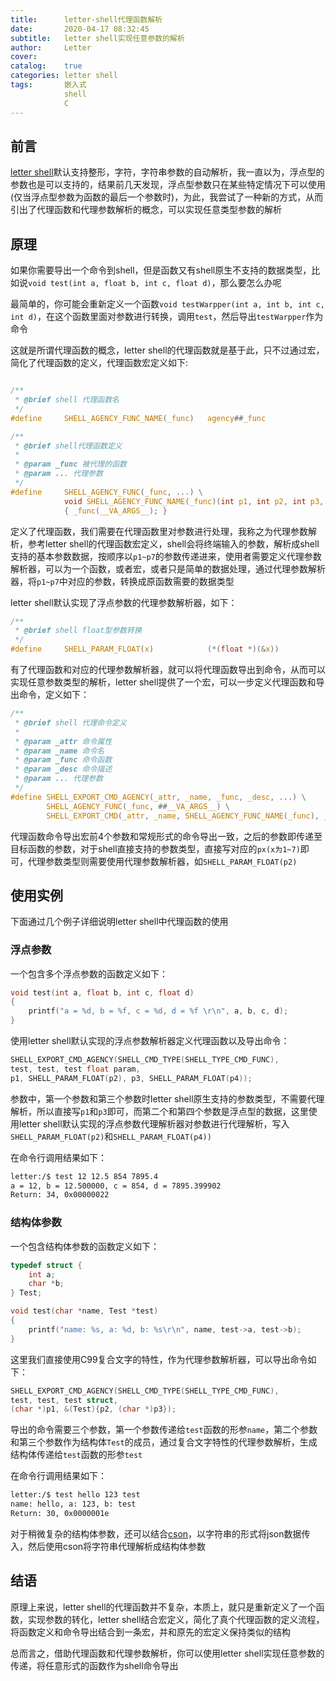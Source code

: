 ```yaml
---
title:      letter-shell代理函数解析
date:       2020-04-17 08:32:45
subtitle:   letter shell实现任意参数的解析
author:     Letter
cover:      
catalog:    true
categories: letter shell
tags:       嵌入式
            shell
            C
---
```


## 前言

[letter shell](https://github.com/NevermindZZT/letter-shell)默认支持整形，字符，字符串参数的自动解析，我一直以为，浮点型的参数也是可以支持的，结果前几天发现，浮点型参数只在某些特定情况下可以使用(仅当浮点型参数为函数的最后一个参数时)，为此，我尝试了一种新的方式，从而引出了代理函数和代理参数解析的概念，可以实现任意类型参数的解析

## 原理

如果你需要导出一个命令到shell，但是函数又有shell原生不支持的数据类型，比如说`void test(int a, float b, int c, float d)`，那么要怎么办呢

最简单的，你可能会重新定义一个函数`void testWarpper(int a, int b, int c, int d)`，在这个函数里面对参数进行转换，调用`test`，然后导出`testWarpper`作为命令

这就是所谓代理函数的概念，letter shell的代理函数就是基于此，只不过通过宏，简化了代理函数的定义，代理函数宏定义如下:

```C

/**
 * @brief shell 代理函数名
 */
#define     SHELL_AGENCY_FUNC_NAME(_func)   agency##_func

/**
 * @brief shell代理函数定义
 *
 * @param _func 被代理的函数
 * @param ... 代理参数
 */
#define     SHELL_AGENCY_FUNC(_func, ...) \
            void SHELL_AGENCY_FUNC_NAME(_func)(int p1, int p2, int p3, int p4, int p5, int p6, int p7) \
            { _func(__VA_ARGS__); }
```

定义了代理函数，我们需要在代理函数里对参数进行处理，我称之为代理参数解析，参考letter shell的代理函数宏定义，shell会将终端输入的参数，解析成shell支持的基本参数数据，按顺序以`p1~p7`的参数传递进来，使用者需要定义代理参数解析器，可以为一个函数，或者宏，或者只是简单的数据处理，通过代理参数解析器，将`p1~p7`中对应的参数，转换成原函数需要的数据类型

letter shell默认实现了浮点参数的代理参数解析器，如下：

```C
/**
 * @brief shell float型参数转换
 */
#define     SHELL_PARAM_FLOAT(x)            (*(float *)(&x))
```

有了代理函数和对应的代理参数解析器，就可以将代理函数导出到命令，从而可以实现任意参数类型的解析，letter shell提供了一个宏，可以一步定义代理函数和导出命令，定义如下：

```C
/**
 * @brief shell 代理命令定义
 *
 * @param _attr 命令属性
 * @param _name 命令名
 * @param _func 命令函数
 * @param _desc 命令描述
 * @param ... 代理参数
 */
#define SHELL_EXPORT_CMD_AGENCY(_attr, _name, _func, _desc, ...) \
        SHELL_AGENCY_FUNC(_func, ##__VA_ARGS__) \
        SHELL_EXPORT_CMD(_attr, _name, SHELL_AGENCY_FUNC_NAME(_func), _desc)
```

代理函数命令导出宏前4个参数和常规形式的命令导出一致，之后的参数即传递至目标函数的参数，对于shell直接支持的参数类型，直接写对应的`px(x为1~7)`即可，代理参数类型则需要使用代理参数解析器，如`SHELL_PARAM_FLOAT(p2)`

## 使用实例

下面通过几个例子详细说明letter shell中代理函数的使用

### 浮点参数

一个包含多个浮点参数的函数定义如下：

```C
void test(int a, float b, int c, float d)
{
    printf("a = %d, b = %f, c = %d, d = %f \r\n", a, b, c, d);
}
```

使用letter shell默认实现的浮点参数解析器定义代理函数以及导出命令：

```C
SHELL_EXPORT_CMD_AGENCY(SHELL_CMD_TYPE(SHELL_TYPE_CMD_FUNC),
test, test, test float param,
p1, SHELL_PARAM_FLOAT(p2), p3, SHELL_PARAM_FLOAT(p4));
```

参数中，第一个参数和第三个参数时letter shell原生支持的参数类型，不需要代理解析，所以直接写`p1`和`p3`即可，而第二个和第四个参数是浮点型的数据，这里使用letter shell默认实现的浮点参数代理解析器对参数进行代理解析，写入`SHELL_PARAM_FLOAT(p2)`和`SHELL_PARAM_FLOAT(p4))`

在命令行调用结果如下：

```sh
letter:/$ test 12 12.5 854 7895.4
a = 12, b = 12.500000, c = 854, d = 7895.399902
Return: 34, 0x00000022
```

### 结构体参数

一个包含结构体参数的函数定义如下：

```C
typedef struct {
    int a;
    char *b;
} Test;

void test(char *name, Test *test)
{
    printf("name: %s, a: %d, b: %s\r\n", name, test->a, test->b);
}
```

这里我们直接使用C99复合文字的特性，作为代理参数解析器，可以导出命令如下：

```C
SHELL_EXPORT_CMD_AGENCY(SHELL_CMD_TYPE(SHELL_TYPE_CMD_FUNC),
test, test, test struct,
(char *)p1, &(Test){p2, (char *)p3});
```

导出的命令需要三个参数，第一个参数传递给`test`函数的形参`name`，第二个参数和第三个参数作为结构体`Test`的成员，通过复合文字特性的代理参数解析，生成结构体传递给`test`函数的形参`test`

在命令行调用结果如下：

```sh
letter:/$ test hello 123 test
name: hello, a: 123, b: test
Return: 30, 0x0000001e
```

对于稍微复杂的结构体参数，还可以结合[cson](https://github.com/NevermindZZT/cson)，以字符串的形式将json数据传入，然后使用cson将字符串代理解析成结构体参数

## 结语

原理上来说，letter shell的代理函数并不复杂，本质上，就只是重新定义了一个函数，实现参数的转化，letter shell结合宏定义，简化了真个代理函数的定义流程，将函数定义和命令导出结合到一条宏，并和原先的宏定义保持类似的结构

总而言之，借助代理函数和代理参数解析，你可以使用letter shell实现任意参数的传递，将任意形式的函数作为shell命令导出
